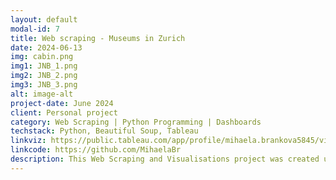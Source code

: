 ```yaml
---
layout: default
modal-id: 7
title: Web scraping - Museums in Zurich
date: 2024-06-13
img: cabin.png
img1: JNB_1.png
img2: JNB_2.png
img3: JNB_3.png
alt: image-alt
project-date: June 2024
client: Personal project
category: Web Scraping | Python Programming | Dashboards
techstack: Python, Beautiful Soup, Tableau 
linkviz: https://public.tableau.com/app/profile/mihaela.brankova5845/vizzes
linkcode: https://github.com/MihaelaBr
description: This Web Scraping and Visualisations project was created using Python and Beautiful Soup and later in Tableau using the data for museums from the official Zuerich.com page, where all tourist information for the city can be found. The project was inspired by a dashboard where All Berlin Restaurant were mapped based on web scraping data. 
---
```

